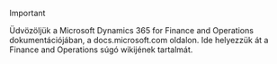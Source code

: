> [!IMPORTANT]
> Üdvözöljük a Microsoft Dynamics 365 for Finance and Operations dokumentációjában, a docs.microsoft.com oldalon. Ide helyezzük át a Finance and Operations súgó wikijének tartalmát. 

